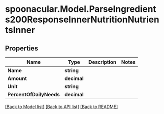 # spoonacular.Model.ParseIngredients200ResponseInnerNutritionNutrientsInner

## Properties

Name | Type | Description | Notes
------------ | ------------- | ------------- | -------------
**Name** | **string** |  | 
**Amount** | **decimal** |  | 
**Unit** | **string** |  | 
**PercentOfDailyNeeds** | **decimal** |  | 

[[Back to Model list]](../README.md#documentation-for-models) [[Back to API list]](../README.md#documentation-for-api-endpoints) [[Back to README]](../README.md)

